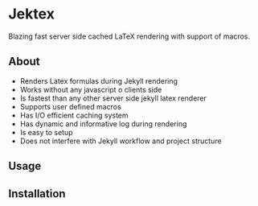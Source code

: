 # Jektex
Blazing fast server side cached LaTeX rendering with support of macros.

## About
- Renders Latex formulas during Jekyll rendering
- Works without any javascript o clients side
- Is fastest than any other server side jekyll latex renderer
- Supports user defined macros
- Has I/O efficient caching system
- Has dynamic and informative log during rendering
- Is easy to setup
- Does not interfere with Jekyll workflow and project structure

## Usage

## Installation

